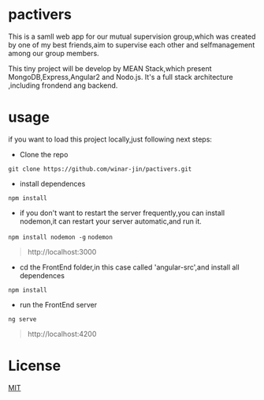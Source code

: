 # pactivers

This is a samll web app for our mutual supervision group,which was created by one of my best friends,aim to supervise each other and selfmanagement among our group members.

This tiny project will be develop by MEAN Stack,which present MongoDB,Express,Angular2 and Nodo.js. It's a full stack architecture ,including frondend ang backend.

# usage

if you want to load this project locally,just following next steps:

* Clone the repo

`git clone https://github.com/winar-jin/pactivers.git`

* install dependences

`npm install`

* if you don't want to restart the server frequently,you can install nodemon,it can restart your server automatic,and run it.

`npm install nodemon -g`
`nodemon`  
> http://localhost:3000

* cd the FrontEnd folder,in this case called 'angular-src',and install all dependences

`npm install`

* run the FrontEnd server

`ng serve`
> http://localhost:4200

# License
[MIT](https://opensource.org/licenses/MIT)
